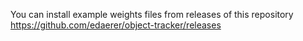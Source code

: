 You can install example weights files from releases of this repository
https://github.com/edaerer/object-tracker/releases
